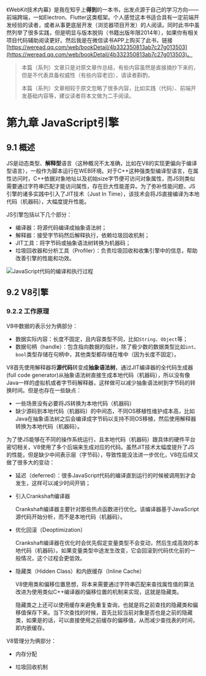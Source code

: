 《WebKit技术内幕》是我在知乎上**得到**的一本书，出发点源于自己的学习方向——前端跨端，一如Electron、Flutter这类框架。个人感觉这本书适合具有一定前端开发经验的读者，或者从事更底层开发（浏览器项目开发）的人阅读。同时此书中虽然列举了很多实践，但是明显与版本脱钩（书籍出版年限2014年），如果你有相关项目代码辅助阅读更好。然后我是在微信读书APP上购买了此书，链接[https://weread.qq.com/web/bookDetail/4b332350813ab7c27g013503](https://weread.qq.com/web/bookDetail/4b332350813ab7c27g013503)。

> 本篇（系列）文章只是对原文章作总结，有些内容虽然是直接摘抄下来的，但是不代表具备权威性（有些内容老旧），请读者斟酌。
>
> 本篇（系列）文章相较于原文忽略了很多内容，比如实践（代码）、前端开发基础内容等，建议读者将本文做为二手阅读。

# 第九章 JavaScript引擎

## 9.1 概述

JS是动态类型、**解释型**语言（这种概况不太准确，比如在V8的实现更偏向于编译型语言），一般作为脚本运行在WEB环境。对于C++这种强类型编译型语言，在属性访问时，C++依据对象地址以及初始size字节便可访问对象属性，而JS则类似需要通过字符串匹配才能访问属性，存在巨大性能差异。为了弥补性能问题，JS引擎的诸多实践中引入了JIT技术（Just In Time），该技术会将JS直接编译为本地代码（机器码），大幅度提升性能。

JS引擎包括以下几个部分：

- 编译器：将源代码编译成抽象语法树；
- 解释器：接受字节码然后解释执行，依赖垃圾回收机制；
- JIT工具：将字节码或抽象语法树转换为机器码；
- 垃圾回收器和分析工具（Profiler）：负责垃圾回收和收集引擎中的信息，帮助改善引擎的性能和功效。

<img src="https://res.weread.qq.com/wrepub/CB_3300055433_255_1.jpg" alt="JavaScript代码的编译和执行过程" />

## 9.2 V8引擎

### 9.2.2 工作原理

V8中数据的表示分为俩部分：

- 数据实际内容：长度不固定，且内容类型不同，比如`String`、`Object`等；
- 数据句柄（handle）：包含指向数据的指针，除了极少数的数据类型比如`int`、`bool`类型存储在句柄中，其他类型都存储在堆中（因为长度不固定）。

V8首先使用解释器将**源代码**转变成**抽象语法树**，通过JIT编译器的全代码生成器(full code generator)从抽象语法树直接生成本地代码（机器码），所以没有像Java一样的虚拟机或者字节码解释器，这样做可以减少抽象语法树到字节码的转换时间。但是也存在一些缺点：

- 一些场景没有必要将JS转换为本地代码（机器码）
- 缺少源码到本地代码（机器码）的中间态，不同OS移植性维护成本高，比如Java在抽象语法树之后会编译成字节码以支持不同OS移植，然后使用解释器转换为本地代码（机器码）。

为了使JS能够在不同的操作系统运行，且本地代码（机器码）跟具体的硬件平台密切相关，V8使用了多个后端来生成对应的代码。虽然JIT技术太幅度提升了JS的性能，但是缺少中间表示层（字节码），导致性能没法进一步优化，V8在后续又做了很多大的变动：

- 延迟（deferred）：很多JavaScript代码的编译直到运行的时候被调用到才会发生，这样可以减少时间开销；
- 引入Crankshaft编译器

    Crankshaft编译器主要针对那些热点函数进行优化。该编译器基于JavaScript源代码开始分析，而不是本地代码（机器码）。

- 优化回滚（Deoptimization）

    Crankshaft编译器在优化时会优先假定变量类型不会变动，然后生成高效的本地代码（机器码）。如果变量类型中途发生改变，它会回滚到代码优化前的一般情况，这个过程会更低效。

- 隐藏类（Hidden Class）和内嵌缓存（Inline Cache）

    V8使用类和偏移位置思想，将本来需要通过字符串匹配来查找属性值的算法改进为使用类似C++编译器的偏移位置的机制来实现，这就是隐藏类。
    
    隐藏类之上还可以使用缓存来避免重复查询，也就是将之前查找的隐藏类和偏移值保存下来。当下次查找的时候，首先比较当前对象是否也是之前的隐藏类，如果是的话，可以直接使用之前缓存的偏移值，从而减少查找表的时间，即内嵌缓存。

V8管理分为俩部分：

- 内存分配

    

- 垃圾回收机制